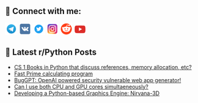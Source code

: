 ## 🔎 Connect with me:
[<img src="https://github.com/bullbesh/bullbesh/blob/main/images/Telegram.png" width="32" height="32" />](https://t.me/bullbesh)
[<img src="https://github.com/bullbesh/bullbesh/blob/main/images/VK.png" width="32" height="32" />](https://vk.com/bullbesh)
[<img src="https://github.com/bullbesh/bullbesh/blob/main/images/Twitter.png" width="32" height="32" />](https://twitter.com/bullbesh1)
[<img src="https://github.com/bullbesh/bullbesh/blob/main/images/Instagram.png" width="32" height="32" />](https://www.instagram.com/bullbesh)
[<img src="https://github.com/bullbesh/bullbesh/blob/main/images/Reddit.png" width="32" height="32" />](https://www.reddit.com/user/bullbesh)
[<img src="https://github.com/bullbesh/bullbesh/blob/main/images/YouTube.png" width="32" height="32" />](https://www.youtube.com/channel/UCtfjRs6uzgq5mfm8S06WTcg)

## 📕 Latest r/Python Posts
<!-- BLOG-POST-LIST:START -->
- [CS 1 Books in Python that discuss references, memory allocation, etc?](https://www.reddit.com/r/Python/comments/1gdfhho/cs_1_books_in_python_that_discuss_references/)
- [Fast Prime calculating program](https://www.reddit.com/r/Python/comments/1gde4a0/fast_prime_calculating_program/)
- [BugGPT: OpenAI powered security vulnerable web app generator!](https://www.reddit.com/r/Python/comments/1gddc3y/buggpt_openai_powered_security_vulnerable_web_app/)
- [Can I use both CPU and GPU cores simultaeneously?](https://www.reddit.com/r/Python/comments/1gddbc6/can_i_use_both_cpu_and_gpu_cores_simultaeneously/)
- [Developing a Python-based Graphics Engine: Nirvana-3D](https://www.reddit.com/r/Python/comments/1gdbl5l/developing_a_pythonbased_graphics_engine_nirvana3d/)
<!-- BLOG-POST-LIST:END -->
